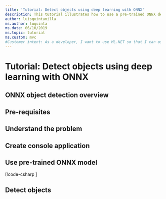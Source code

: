 ```yaml
---
title: 'Tutorial: Detect objects using deep learning with ONNX'
description: This tutorial illustrates how to use a pre-trained ONNX deep learning model in ML.NET to detect objects in images.
author: luisquintanilla
ms.author: luquinta
ms.date: 06/10/2019
ms.topic: tutorial
ms.custom: mvc
#Customer intent: As a developer, I want to use ML.NET so that I can use a pre-trained model in an object detection scenario to detect objects in images using ONNX.
---
```


# Tutorial: Detect objects using deep learning with ONNX

## ONNX object detection overview

## Pre-requisites

## Understand the problem

## Create console application

## Use pre-trained ONNX model

[!code-csharp [](~/machinelearning-samples/samples/csharp/getting-started/DeepLearning_ObjectDetection_Onnx/ObjectDetectionConsoleApp/OnnxModelScorer.cs#L59-L62)]

## Detect objects
